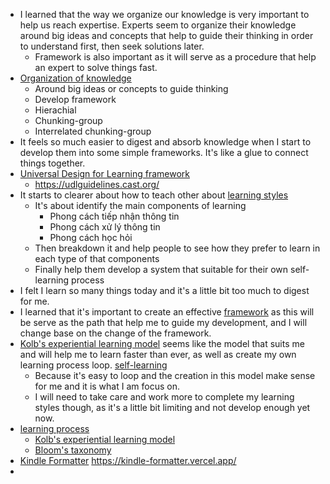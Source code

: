 - I learned that the way we organize our knowledge is very important to help us reach expertise. Experts seem to organize their knowledge around big ideas and concepts that help to guide their thinking in order to understand first, then seek solutions later.
    - Framework is also important as it will serve as a procedure that help an expert to solve things fast.
-  [Organization of knowledge](<Organization of knowledge.md>)
    - Around big ideas or concepts to guide thinking
    - Develop framework
    - Hierachial
    - Chunking-group
    - Interrelated chunking-group
- It feels so much easier to digest and absorb knowledge when I start to develop them into some simple frameworks. It's like a glue to connect things together.
- [Universal Design for Learning framework](<Universal Design for Learning framework.md>)
    - https://udlguidelines.cast.org/
- It starts to clearer about how to teach other about [learning styles](<learning styles.md>)
    - It's about identify the main components of learning
        - Phong cách tiếp nhận thông tin
        - Phong cách xử lý thông tin
        - Phong cách học hỏi
    - Then breakdown it and help people to see how they prefer to learn in each type of that components
    - Finally help them develop a system that suitable for their own self-learning process
- I felt I learn so many things today and it's a little bit too much to digest for me.
- I learned that it's important to create an effective [framework](<framework.md>) as this will be serve as the path that help me to guide my development, and I will change base on the change of the framework.
- [Kolb's experiential learning model](<Kolb's experiential learning model.md>) seems like the model that suits me and will help me to learn faster than ever, as well as create my own learning process loop. [self-learning](<self-learning.md>)
    - Because it's easy to loop and the creation in this model make sense for me and it is what I am focus on.
    - I will need to take care and work more to complete my learning styles though, as it's a little bit limiting and not develop enough yet now.
- [learning process](<learning process.md>)
    - [Kolb's experiential learning model](<Kolb's experiential learning model.md>) 
    - [Bloom's taxonomy](<Bloom's taxonomy.md>)
- [Kindle Formatter](<Kindle Formatter.md>) https://kindle-formatter.vercel.app/
- 
